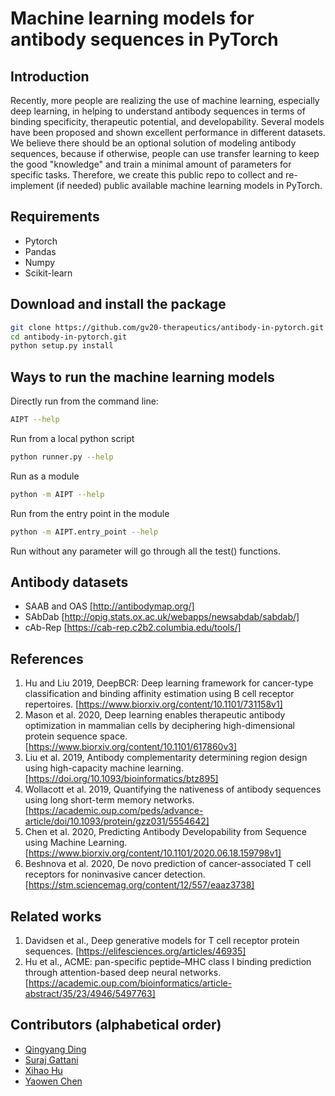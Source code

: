 # Machine learning models for antibody sequences in PyTorch

## Introduction

Recently, more people are realizing the use of machine learning, especially deep learning, in helping to understand antibody sequences in terms of binding specificity, therapeutic potential, and developability. Several models have been proposed and shown excellent performance in different datasets. We believe there should be an optional solution of modeling antibody sequences, because if otherwise, people can use transfer learning to keep the good "knowledge" and train a minimal amount of parameters for specific tasks. Therefore, we create this public repo to collect and re-implement (if needed) public available machine learning models in PyTorch.

## Requirements

* Pytorch
* Pandas
* Numpy
* Scikit-learn

## Download and install the package 

```bash
git clone https://github.com/gv20-therapeutics/antibody-in-pytorch.git
cd antibody-in-pytorch.git
python setup.py install
```

## Ways to run the machine learning models

Directly run from the command line:
```bash 
AIPT --help
```
Run from a local python script
```bash 
python runner.py --help
```
Run as a module
```bash 
python -m AIPT --help
```
Run from the entry point in the module
```bash 
python -m AIPT.entry_point --help
```
Run without any parameter will go through all the test() functions.

## Antibody datasets
* SAAB and OAS [http://antibodymap.org/]
* SAbDab [http://opig.stats.ox.ac.uk/webapps/newsabdab/sabdab/]
* cAb-Rep [https://cab-rep.c2b2.columbia.edu/tools/]

## References

1. Hu and Liu 2019, DeepBCR: Deep learning framework for cancer-type classification and binding affinity estimation using B cell receptor repertoires. [https://www.biorxiv.org/content/10.1101/731158v1]
2. Mason et al. 2020, Deep learning enables therapeutic antibody optimization in mammalian cells by deciphering high-dimensional protein sequence space. [https://www.biorxiv.org/content/10.1101/617860v3]
3. Liu et al. 2019, Antibody complementarity determining region design using high-capacity machine learning. [https://doi.org/10.1093/bioinformatics/btz895]
4. Wollacott et al. 2019, Quantifying the nativeness of antibody sequences using long short-term memory networks. [https://academic.oup.com/peds/advance-article/doi/10.1093/protein/gzz031/5554642]
5. Chen et al. 2020, Predicting Antibody Developability from Sequence using Machine Learning. [https://www.biorxiv.org/content/10.1101/2020.06.18.159798v1]
6. Beshnova et al. 2020, De novo prediction of cancer-associated T cell receptors for noninvasive cancer detection. [https://stm.sciencemag.org/content/12/557/eaaz3738]

## Related works

1. Davidsen et al., Deep generative models for T cell receptor protein sequences. [https://elifesciences.org/articles/46935]
2. Hu et al., ACME: pan-specific peptide–MHC class I binding prediction through attention-based deep neural networks. [https://academic.oup.com/bioinformatics/article-abstract/35/23/4946/5497763]

## Contributors (alphabetical order)

* [Qingyang Ding](https://github.com/qid12)
* [Suraj Gattani](https://github.com/suraj-gattani)
* [Xihao Hu](https://github.com/huxihao)
* [Yaowen Chen](https://github.com/achenge07)
